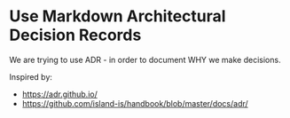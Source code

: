 # Use Markdown Architectural Decision Records

We are trying to use ADR - in order to document WHY we make decisions.

Inspired by:
- https://adr.github.io/
- https://github.com/island-is/handbook/blob/master/docs/adr/
